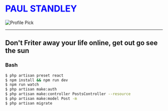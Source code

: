 # <h1 style="color:blue"><strong>PAUL STANDLEY</strong></h1>

![Profile Pick](http://res.cloudinary.com/pieol2/image/upload/v1516543296/profile-small.png)

___

## Don't Friter away your life online, get out go see the sun

### Bash

```BASH
$ php artisan preset react
$ npm install && npm run dev
$ npm run watch
$ php artisan make:auth
$ php artisan make:controller PostsController --resource
$ php artisan make:model Post -m
$ php artisan migrate
```
